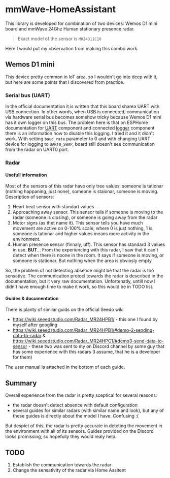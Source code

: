 # mmWave-HomeAssistant

This library is developed for combination of two devices: Wemos D1 mini board and mmWave 24Ghz Human stationary presence radar.

> Exact model of the sensor is `MR24D11C10`

Here I would put my observation from making this combo work.

## Wemos D1 mini

This device pretty common in IoT area, so I wouldn't go into deep with it, but here are some points that I discovered from practice.

### Serial bus (UART)

In the official documentation it is written that this board sharea UART with USB connection.
In other words, when USB is connected, communication via hardware serial bus becomes somehow tricky because Wemos D1 mini has it own logger on this bus.
The problem here is that on ESPHome documentation for [UART](https://esphome.io/components/uart.html) component and connected [logger](https://esphome.io/components/logger.html) component there is an information how to disable this logging.
I tried it and it didn't work.
With setting `baud_rate` parameter to 0 and with changing UART device for logging to `UART0_SWAP`, board still doesn't see communication from the radar on UART0 port.

### Radar

#### Usefull information

Most of the sensors of this radar have only tree values: someone is tationar (nothing happaning, just none), someone is staionar, someone is moving.
Description of sensors:

1. Heart beat sensor with standart values
2. Approaching away sensor. This sensor tells if someone is moving to the radar (someone is closing), or someone is going away from the radar
3. Motor signs (as thet name it). This sensor tells you have much movement are active on 0-100% scale, where 0 is just nothing, 1 is someone is tationar and higher values means more activity in the environment.
4. Human presence sensor (finnaly, uff). This sensor has standard 3 values in use. **BUT**... From the experiencing with this radar, I saw that it can't detect when there is noone in the room. It says if someone is moving, or someone is stationar. But nothing when the area is obviosly empty

So, the problem of not detecting absence might be that the radar is too sensative.
The communication protocl towards the radar is described in the documentation, but it very raw documentation.
Unfortenatly, untill now I didn't have enough time to make it work, so this would be in TODO list.

#### Guides & documentation

There is planty of similar guids on the official Seedo wiki

- <https://wiki.seeedstudio.com/Radar_MR24HPB1/> - this one I found by myself after googling
- <https://wiki.seeedstudio.com/Radar_MR24HPB1/#demo-2-sending-data-to-radar> & <https://wiki.seeedstudio.com/Radar_MR24HPC1/#demo3-send-data-to-sensor> - these two was sent to my on Discord channel by some guy that has some experience with this radars (I assume, that he is a developer for them)

The user manual is attached in the bottom of each guide.

## Summary

Overall experience from the radar is pretty sceptical for several reasons:

- the radar doesn't detect absence with default configuration
- several guides for similar radars (with similar name and look), but any of these guides is directly about the model I have. Confusing :(

But despiet of this, the radar is pretty accurate in deteting the movement in the environment with all of its sensors.
Guides provided on the Discord looks promissing, so hopefully they would realy help.

## TODO

1. Establish the communication towards the radar
2. Change the sensativity of the radar via Home Assitent
